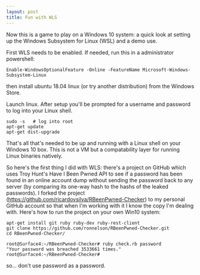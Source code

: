 ```yaml
---
layout: post
title: Fun with WLS
---
```

Now this is a game to play on a Windows 10 system: a quick look at setting up the Windows Subsystem for Linux (WSL) and a demo use.

First WLS needs to be enabled. If needed, run this in a administrator powershell:

`Enable-WindowsOptionalFeature -Online -FeatureName Microsoft-Windows-Subsystem-Linux `

then install ubuntu 18.04 linux (or try another distribution) from the Windows Store.

Launch linux. After setup you'll be prompted for a username and password to log into your Linux shell.
```
sudo -s   # log into root
apt-get update
apt-get dist-upgrade
```
That's all that's needed to be up and running with a Linux shell on your Windows 10 box. This is not a VM but a compatability layer for running Linux binaries natively. 

So here's the first thing I did with WLS: there's a project on GitHub which uses Troy Hunt's Have I Been Pwned API to see if a 
password has been found in an online account dump without sending the password back to any server (by comparing its one-way hash 
to the hashs of the leaked passwords). I forked the project (https://github.com/ricardovsilva/RBeenPwned-Checker) to my personal 
GitHub account so that when I'm working with it I know the copy I'm dealing with. Here's how to run the project on your own Win10
system:

```
apt-get install git ruby ruby-dev ruby-rest-client 
git clone https://github.com/ronnelson/RBeenPwned-Checker.git
cd RBeenPwned-Checker/

root@Surface4:~/RBeenPwned-Checker# ruby check.rb password
"Your password was breached 3533661 times."
root@Surface4:~/RBeenPwned-Checker#
```
so... don't use password as a password.  <Grin>
